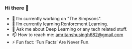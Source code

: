 ### Hi there 👋

- 🔭 I’m currently working on "The Simpsons".
- 🌱 I’m currently learning Renforcment Learning.
- 💬 Ask me about Deep Learning or any tech related stuff.
- 📫 How to reach me: amritanshusingh682@gmail.com
- ⚡ Fun fact: ‘Fun Facts’ Are Never Fun.
